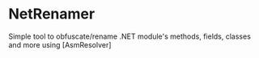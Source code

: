 # NetRenamer
Simple tool to obfuscate/rename .NET module's methods, fields, classes and more using [AsmResolver]
